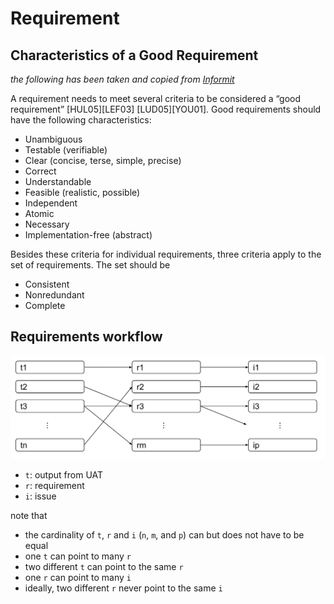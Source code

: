 # Requirement

## Characteristics of a Good Requirement

*the following has been taken and copied from [Informit](http://www.informit.com/articles/article.aspx?p=1152528&seqNum=4)*

A requirement needs to meet several criteria to be considered a “good requirement” [HUL05][LEF03] [LUD05][YOU01].
Good requirements should have the following characteristics:

* Unambiguous
* Testable (verifiable)
* Clear (concise, terse, simple, precise)
* Correct
* Understandable
* Feasible (realistic, possible)
* Independent
* Atomic
* Necessary
* Implementation-free (abstract)

Besides these criteria for individual requirements, three criteria apply to the set of requirements. The set should be

* Consistent
* Nonredundant
* Complete


## Requirements workflow

![requirements workflow](requirements-workflow.svg)

 * `t`: output from UAT
 * `r`: requirement
 * `i`: issue
 
 note that
 * the cardinality of `t`, `r` and `i` (`n`, `m`, and `p`) can but does not have to be equal
 * one `t` can point to many `r`
 * two different `t` can point to the same `r`
 * one `r` can point to many `i`
 * ideally, two different `r` never point to the same `i`

